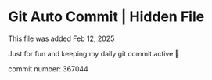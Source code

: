 # Git Auto Commit | Hidden File

This file was added Feb 12, 2025

Just for fun and keeping my daily git commit active 🤪

commit number: 367044
